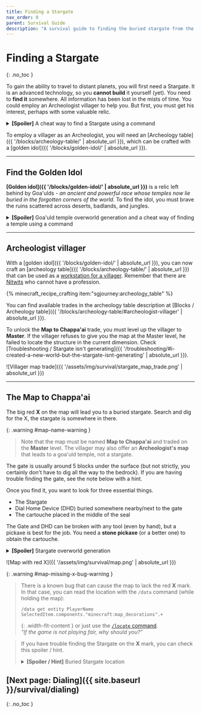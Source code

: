 ```yaml
---
title: Finding a Stargate
nav_order: 0
parent: Survival Guide
description: "A survival guide to finding the buried stargate from the Stargate Journey Minecraft mod."
---
```


# Finding a Stargate
{: .no_toc }

To gain the ability to travel to distant planets, you will first need a Stargate.
It is an advanced technology, so you **cannot build** it yourself (yet).
You need to **find it** somewhere.
All information has been lost in the mists of time.
You could employ an Archeologist villager to help you.
But first, you must get his interest, perhaps with some valuable relic.

<details markdown="block" id="locate-command">
<summary><b>[Spoiler]</b> A cheat way to find a Stargate using a command</summary>
You can use the locate command.

```
/locate structure #sgjourney:buried_stargate
```
{: .width-fit-content }

[No structure found? Check troubleshooting steps.]({{ '/troubleshooting/#i-created-a-new-world-but-the-stargate-isnt-generating' | absolute_url }})

</details>

To employ a villager as an Archeologist, you will need an [Archeology table]({{ '/blocks/archeology-table/' | absolute_url }}),
which can be crafted with a [golden idol]({{ '/blocks/golden-idol/' | absolute_url }}).

___

## Find the Golden Idol

**[Golden idol]({{ '/blocks/golden-idol/' | absolute_url }})** is a relic left behind by 
Goa'ulds - _an ancient and powerful race whose temples now lie buried in the forgotten corners of the world._
To find the idol, you must brave the ruins scattered across deserts, badlands, and jungles.

<details markdown="block">
<summary><b>[Spoiler]</b> Goa'uld temple overworld generation and a cheat way of finding a temple using a command</summary>
There are three types of Goa'uld temples depending on the biome in which they are generated: 
[badlands ziggurats]({{ '/structures/goauld-temples/#badlands-ziggurat' | absolute_url }}), 
[desert pyramids]({{ '/structures/goauld-temples/#abandoned-desert-pyramid' | absolute_url }}), 
and [jungle pyramids]({{ '/structures/goauld-temples/#jungle-pyramid' | absolute_url }}).
Each temple has a room with loot, a [golden idol]({{ '/blocks/golden-idol/' | absolute_url }}),
and [transport rings]({{ '/blocks/technological-blocks/transport-rings/' | absolute_url }})
connected to six other nearby rings (possibly in other temples) - as long as they were generated before.

**A cheat way:** You can use the locate command to find the coordinates of the closest temple  

```
/locate structure #sgjourney:goauld_temple
```
{: .width-fit-content }

If the command fails, look for [known incompatibilities]({{ '/#known-incompatibilities' | absolute_url }})
or other world generation mods that might prevent the temple from generating.

[//]: # (Using code block to include the automatic copy button)
</details>

___

## Archeologist villager
With a [golden idol]({{ '/blocks/golden-idol/' | absolute_url }}), you can now craft an [archeology table]({{ '/blocks/archeology-table/' | absolute_url }})
that can be used as a [workstation for a villager](https://minecraft.wiki/w/Villager#Job_site_blocks).
Remember that there are [Nitwits](https://minecraft.wiki/w/Villager#Nitwit) who cannot have a profession.

{% minecraft_recipe_crafting item:"sgjourney:archeology_table" %}

You can find available trades in the archeology table description at [Blocks / Archeology table]({{ '/blocks/archeology-table/#archeologist-villager' | absolute_url }}).

To unlock the **Map to Chappa'ai** trade, you must level up the villager to **Master**.
If the villager refuses to give you the map at the Master level, he failed to locate the structure in the current dimension.
Check [Troubleshooting / Stargate isn't generating]({{ '/troubleshooting/#i-created-a-new-world-but-the-stargate-isnt-generating' | absolute_url }}).

![Villager map trade]({{ '/assets/img/survival/stargate_map_trade.png' | absolute_url }})

___

## The Map to Chappa'ai
The big red **X** on the map will lead you to a buried stargate.
Search and dig for the X, the stargate is somewhere in there.

{: .warning #map-name-warning }
> Note that the map must be named **Map to Chappa'ai** and traded on the **Master** level.
> The villager may also offer an **Archeologist's map** that leads to a goa'uld temple, not a stargate.

The gate is usually around 5 blocks under the surface (but not strictly, you certainly don't have to dig all the way to the bedrock).
If you are having trouble finding the gate, see the note below with a hint.

Once you find it, you want to look for three essential things.
- The Stargate
- Dial Home Device (DHD) buried somewhere nearby/next to the gate
- The cartouche placed in the middle of the seal

The Gate and DHD can be broken with any tool (even by hand), but a pickaxe is best for the job.
You need a **stone pickaxe** (or a better one) to obtain the cartouche.


<details markdown="block">
<summary><b>[Spoiler]</b> Stargate overworld generation</summary>
By default, **two stargates** are generated in the **overworld** ([datapacks]({{ '/datapacks' | absolute_url }}) can change that).
Both gates are generated and buried underground with a DHD.  
The [Alpha gate]({{ '/structures/stargates/#buried-stargate-the-alpha-gate' | absolute_url }}) is generated in a horizontal position and with a seal and Abydos cartouche.  
The [Beta gate]({{ '/structures/stargates/#terra-gate-the-beta-gate' | absolute_url }}) is generated in a vertical position in a small cave. There is no seal or a cartouche.

In the overworld, the map should always lead to the sealed alpha gate.
</details>

![Map with red X]({{ '/assets/img/survival/map.png' | absolute_url }})

{: .warning #map-missing-x-bug-warning }
> There is a known bug that can cause the map to lack the red **X** mark.
> In that case, you can read the location with the `/data` command (while holding the map):
>
> ```
> /data get entity PlayerName SelectedItem.components."minecraft:map_decorations".+
> ```
> {: .width-fit-content }
> or just use the [`/locate` command](#locate-command).  
> _"If the game is not playing fair, why should you?"_

<blockquote class="note" id="spoiler-hint-buried-stargate-location">
<p>If you have trouble finding the Stargate on the <b>X</b> mark, you can check this spoiler / hint.</p>
<details markdown="block" id="spoiler-hint-buried-stargate-location">
<summary><b>[Spoiler / Hint]</b> Buried Stargate location</summary>
The gate is always generated in the exact location inside the chunk.
So you can go to the **X** mark and press `F3 + G` to see chunk boundaries.  
Press `F3` to see your coordinates - find the line looking like this:

`Block: 256 64 256 [13 0 3]` (the numbers will be different)

The first three numbers are the coordinates of the block in the world on which you are standing.
The last three numbers in square brackets are the block coordinates in the chunk.
Dig on `[13 y 3]`, and you should find the Stargate (the middle number is height and will be different for each world).
Note that you might be in the wrong chunk, so if you can't find the gate, try to dig in the neighboring chunks as well.

If you really can't find the gate, you can use the [`/locate` command](#locate-command) to find the exact coordinates 
or switch to spectator mode and fly around.

If you could confirm the location using the [`/locate` command](#locate-command) and found out in the spectator mode that the gate is not there, 
then the gate was probably not generated in your world.
Check [Troubleshooting / Stargate isn't generating]({{ '/troubleshooting/#i-created-a-new-world-but-the-stargate-isnt-generating' | absolute_url }}) for further steps.

![Chunk border with buried Stargate]({{ '/assets/img/survival/chunk_border_buried_stargate.png' | absolute_url }})

</details>
</blockquote>

## [Next page: Dialing]({{ site.baseurl }}/survival/dialing)
{: .no_toc }
